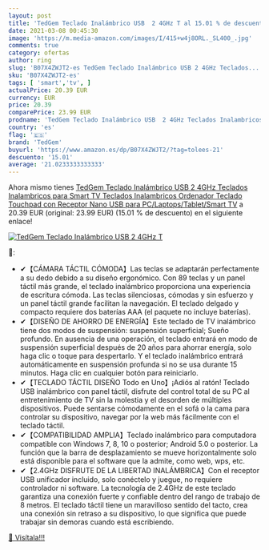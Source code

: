 ```yaml
---
layout: post
title: 'TedGem Teclado Inalámbrico USB  2 4GHz T al 15.01 % de descuento'
date: 2021-03-08 00:45:30
image: 'https://m.media-amazon.com/images/I/415+w4j8ORL._SL400_.jpg'
comments: true
category: ofertas
author: ring
slug: 'B07X4ZWJT2-es TedGem Teclado Inalámbrico USB 2 4GHz Teclados...'
sku: 'B07X4ZWJT2-es'
tags: [ 'smart','tv', ]
actualPrice: 20.39 EUR
currency: EUR
price: 20.39
comparePrice: 23.99 EUR
prodname: 'TedGem Teclado Inalámbrico USB  2 4GHz Teclados Inalambricos para Smart TV Teclados Inalambricos Ordenador Teclado Touchpad con Receptor Nano USB para PC/Laptops/Tablet/Smart TV'
country: 'es'
flag: '🇪🇸'
brand: 'TedGem'
buyurl: 'https://www.amazon.es/dp/B07X4ZWJT2/?tag=tolees-21'
descuento: '15.01'
average: '21.0233333333333'
---
```


Ahora mismo tienes [TedGem Teclado Inalámbrico USB  2 4GHz Teclados Inalambricos para Smart TV Teclados Inalambricos Ordenador Teclado Touchpad con Receptor Nano USB para PC/Laptops/Tablet/Smart TV](https://www.amazon.es/dp/B07X4ZWJT2/?tag=tolees-21) a 20.39 EUR (original: 23.99 EUR) (15.01 %  de descuento) en el siguiente enlace!

[![TedGem Teclado Inalámbrico USB  2 4GHz T](https://m.media-amazon.com/images/I/415+w4j8ORL._SL400_.jpg)](https://www.amazon.es/dp/B07X4ZWJT2/?tag=tolees-21)

🔎:

- ✔【CÁMARA TÁCTIL CÓMODA】Las teclas se adaptarán perfectamente a su dedo debido a su diseño ergonómico. Con 89 teclas y un panel táctil más grande, el teclado inalámbrico proporciona una experiencia de escritura cómoda. Las teclas silenciosas, cómodas y sin esfuerzo y un panel táctil grande facilitan la navegación. El teclado delgado y compacto requiere dos baterías AAA (el paquete no incluye baterías).
- ✔【DISEÑO DE AHORRO DE ENERGÍA】Este teclado de TV inalámbrico tiene dos modos de suspensión: suspensión superficial; Sueño profundo. En ausencia de una operación, el teclado entrará en modo de suspensión superficial después de 20 años para ahorrar energía, solo haga clic o toque para despertarlo. Y el teclado inalámbrico entrará automáticamente en suspensión profunda si no se usa durante 15 minutos. Haga clic en cualquier botón para reiniciarlo.
- ✔【TECLADO TÁCTIL DISEÑO Todo en Uno】¡Adiós al ratón! Teclado USB inalámbrico con panel táctil, disfrute del control total de su PC al entretenimiento de TV sin la molestia y el desorden de múltiples dispositivos. Puede sentarse cómodamente en el sofá o la cama para controlar su dispositivo, navegar por la web más fácilmente con el teclado táctil.
- ✔【COMPATIBILIDAD AMPLIA】Teclado inalámbrico para computadora compatible con Windows 7, 8, 10 o posterior; Android 5.0 o posterior. La función que la barra de desplazamiento se mueve horizontalmente solo está disponible para el software que la admite, como web, wps, etc.
- ✔【2.4GHz DISFRUTE DE LA LIBERTAD INALÁMBRICA】Con el receptor USB unificador incluido, solo conéctelo y juegue, no requiere controlador ni software. La tecnología de 2.4GHz de este teclado garantiza una conexión fuerte y confiable dentro del rango de trabajo de 8 metros. El teclado táctil tiene un maravilloso sentido del tacto, crea una conexión sin retraso a su dispositivo, lo que significa que puede trabajar sin demoras cuando está escribiendo.

[🛒 Visítala!!!](https://www.amazon.es/dp/B07X4ZWJT2/?tag=tolees-21)
